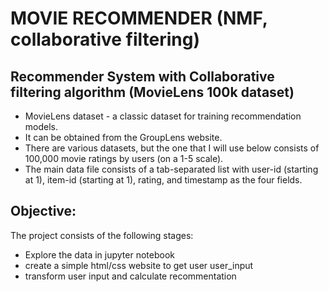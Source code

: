 # MOVIE RECOMMENDER (NMF, collaborative filtering)
## Recommender System with Collaborative filtering algorithm (MovieLens 100k dataset)

- MovieLens dataset - a classic dataset for training recommendation models.
- It can be obtained from the GroupLens website.
- There are various datasets, but the one that I will use below consists of 100,000 movie ratings by users (on a 1-5 scale).
- The main data file consists of a tab-separated list with user-id (starting at 1), item-id (starting at 1), rating, and timestamp as the four fields.


## Objective:
The project consists of the following stages:

- Explore the data in jupyter notebook
- create a simple html/css website to get user user_input
- transform user input and calculate recommentation
